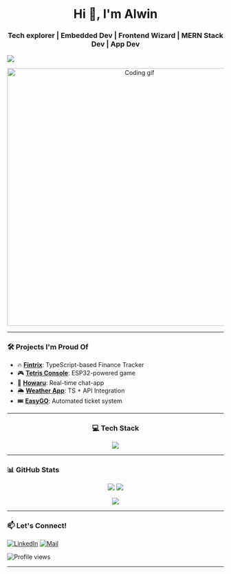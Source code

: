 <h1 align="center">Hi 👋, I'm Alwin</h1>
<h3 align="center">Tech explorer | Embedded Dev | Frontend Wizard | MERN Stack Dev | App Dev</h3>

<img src="https://readme-typing-svg.herokuapp.com?font=Arvo&color=7B68EE&size=24&center=true&vCenter=true&width=500&height=40&lines=Welcome!;developer." />

<p align="center">
  <img src="https://media1.giphy.com/media/v1.Y2lkPTc5MGI3NjExZmFsdnprczVhbTExYjEzamZzZjl6NzlsaTAxNm1zdnFkZWRoYXVjZyZlcD12MV9pbnRlcm5hbF9naWZfYnlfaWQmY3Q9Zw/TNf5oSRelTeI8/giphy.gif" width="600" alt="Coding gif"/>
</p>

---

### 🛠️ Projects I'm Proud Of
- 🔥 [**Fintrix**](https://github.com/sreeramathrij/fintrix): TypeScript-based Finance Tracker
- 🎮 [**Tetris Console**](https://github.com/alwinalbert/tetris-console): ESP32-powered game
- 📱 [**Howaru**](https://github.com/alwinalbert/howaru): Real-time chat-app
- 🌦️ [**Weather App**](https://github.com/alwinalbert/weather-app): TS + API Integration
- 🎟️ [**EasyGO**](https://github.com/alwinalbert/EasyGO): Automated ticket system

---

<h3 align="center">💻 Tech Stack</h3>

<div align="center">
  <img src="https://skillicons.dev/icons?i=c,py,html,css,js,ts,react,nodejs,mongodb,git,github,arduino,vite,tailwindcss,dart" />
  <br />
   
</div>


---

### 📊 GitHub Stats
<p align="center">
  <img src="https://github-readme-stats.vercel.app/api?username=alwinalbert&show_icons=true&theme=radical" />
  <img src="https://github-readme-streak-stats.herokuapp.com/?user=alwinalbert&theme=radical" />
</p>

<p align="center">
  <img src="https://github-readme-activity-graph.vercel.app/graph?username=alwinalbert&theme=react-dark&hide_border=true&area=true" />
</p>


---

### 📫 Let's Connect!
[![LinkedIn](https://img.shields.io/badge/-LinkedIn-blue?style=flat-square&logo=linkedin)](https://www.linkedin.com/in/alwin-albert-7047162a0/)
[![Mail](https://img.shields.io/badge/-Gmail-red?style=flat-square&logo=gmail)](mailto:alwinalbert70@gmail.com)
<p>
  <img src="https://komarev.com/ghpvc/?username=alwinalbert&style=flat-square&color=lightgrey" alt="Profile views" />
</p>

---

